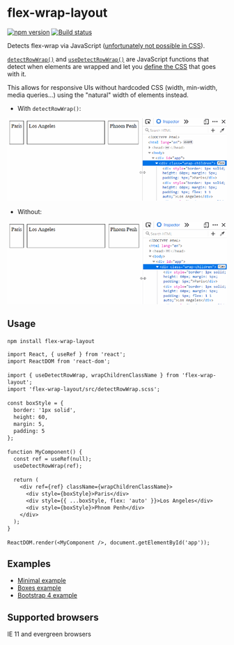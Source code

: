 # flex-wrap-layout

[![npm version](https://badge.fury.io/js/flex-wrap-layout.svg)](https://www.npmjs.com/package/flex-wrap-layout)
[![Build status](https://github.com/tkrotoff/flex-wrap-layout/workflows/Node.js%20CI/badge.svg)](https://github.com/tkrotoff/flex-wrap-layout/actions)

Detects flex-wrap via JavaScript ([unfortunately not possible in CSS](https://stackoverflow.com/q/40012428)).

[`detectRowWrap()`](src/detectRowWrap.ts) and [`useDetectRowWrap()`](src/useDetectRowWrap.ts) are JavaScript functions that detect when elements are wrapped and let you [define the CSS](src/detectRowWrap.scss) that goes with it.

This allows for responsive UIs without hardcoded CSS (width, min-width, media queries...) using the "natural" width of elements instead.

- With `detectRowWrap()`:

![Minimal example with detectRowWrap()](examples/Minimal-detectRowWrap.gif)

- Without:

![Minimal example without detectRowWrap()](examples/Minimal.gif)

## Usage

`npm install flex-wrap-layout`

```JS
import React, { useRef } from 'react';
import ReactDOM from 'react-dom';

import { useDetectRowWrap, wrapChildrenClassName } from 'flex-wrap-layout';
import 'flex-wrap-layout/src/detectRowWrap.scss';

const boxStyle = {
  border: '1px solid',
  height: 60,
  margin: 5,
  padding: 5
};

function MyComponent() {
  const ref = useRef(null);
  useDetectRowWrap(ref);

  return (
    <div ref={ref} className={wrapChildrenClassName}>
      <div style={boxStyle}>Paris</div>
      <div style={{ ...boxStyle, flex: 'auto' }}>Los Angeles</div>
      <div style={boxStyle}>Phnom Penh</div>
    </div>
  );
}

ReactDOM.render(<MyComponent />, document.getElementById('app'));
```

## Examples

- [Minimal example](examples/Minimal.tsx)
- [Boxes example](examples/Boxes.tsx)
- [Bootstrap 4 example](examples/Bootstrap4.tsx)

## Supported browsers

IE 11 and evergreen browsers

